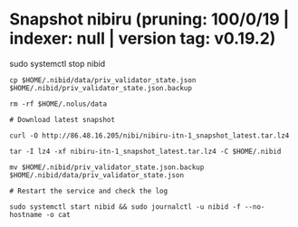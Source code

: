 # Snapshot  nibiru (pruning: 100/0/19 | indexer: null | version tag: v0.19.2)

sudo systemctl stop nibid
```
cp $HOME/.nibid/data/priv_validator_state.json $HOME/.nibid/priv_validator_state.json.backup

rm -rf $HOME/.nolus/data

# Download latest snapshot

curl -O http://86.48.16.205/nibi/nibiru-itn-1_snapshot_latest.tar.lz4

tar -I lz4 -xf nibiru-itn-1_snapshot_latest.tar.lz4 -C $HOME/.nibid

mv $HOME/.nibid/priv_validator_state.json.backup $HOME/.nibid/data/priv_validator_state.json

# Restart the service and check the log

sudo systemctl start nibid && sudo journalctl -u nibid -f --no-hostname -o cat
